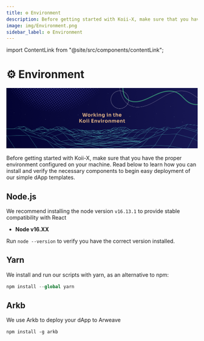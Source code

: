 ```yaml
---
title: ⚙ Environment
description: Before getting started with Koii-X, make sure that you have the proper environment configured on your machine. Read below to learn how you can install and verify the necessary components to begin easy deployment of our simple dApp templates.
image: img/Environment.png
sidebar_label: ⚙ Environment
---
```


import ContentLink from "@site/src/components/contentLink";

# ⚙ Environment

![Banner](../img/Environment.png)

Before getting started with Koii-X, make sure that you have the proper environment configured on your machine. Read below to learn how you can install and verify the necessary components to begin easy deployment of our simple dApp templates.&#x20;

## Node.js

We recommend installing the node version `v16.13.1` to provide stable compatibility with React

- **Node v16.XX**&#x20;

Run `node --version` to verify you have the correct version installed.&#x20;

<ContentLink title="Node.js" description="Node.js" link="https://nodejs.org/en"/>

## Yarn

We install and run our scripts with yarn, as an alternative to npm:

```opencl
npm install --global yarn
```

<ContentLink title="Yarn" link="https://yarnpkg.com" imageLink="https://yarnpkg.com/icons/icon-512x512.png?v=775b53071ebde4f6d738805a2d9fcb72" />

## Arkb

We use Arkb to deploy your dApp to Arweave

```
npm install -g arkb
```

<ContentLink title="Arkb User Guide" link="https://docs.arweave.org/developers/tools/textury-arkb" imageLink="https://www.gitbook.com/cdn-cgi/image/width=40,dpr=2,height=40,fit=contain,format=auto/https%3A%2F%2F3246948301-files.gitbook.io%2F~%2Ffiles%2Fv0%2Fb%2Fgitbook-legacy-files%2Fo%2Fspaces%252F-LQoiZsTrKaWGG_SWJb5%252Favatar-1583769721411.png%3Fgeneration%3D1583769722069274%26alt%3Dmedia" description="Developers" />
